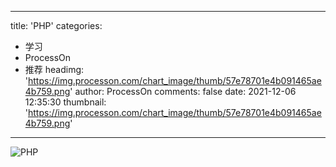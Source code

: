 
---
title: 'PHP'
categories: 
 - 学习
 - ProcessOn
 - 推荐
headimg: 'https://img.processon.com/chart_image/thumb/57e78701e4b091465ae4b759.png'
author: ProcessOn
comments: false
date: 2021-12-06 12:35:30
thumbnail: 'https://img.processon.com/chart_image/thumb/57e78701e4b091465ae4b759.png'
---

<div>   
<img class="thumb" alt="PHP" src="https://img.processon.com/chart_image/thumb/57e78701e4b091465ae4b759.png" referrerpolicy="no-referrer">
<p></p>  
</div>
            